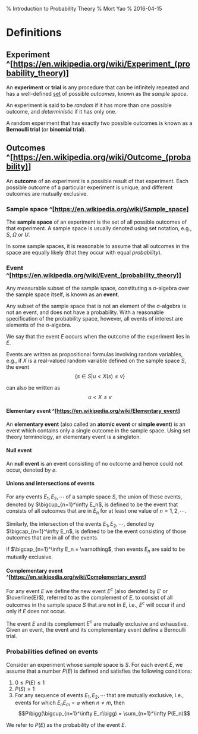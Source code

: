 % Introduction to Probability Theory
% Mort Yao
% 2016-04-15

# Definitions

## Experiment ^[<https://en.wikipedia.org/wiki/Experiment_(probability_theory)>]

An **experiment** or **trial** is any procedure that can be infinitely repeated and has a well-defined [set](/math/set) of possible *outcomes*, known as the *sample space*.

An experiment is said to be *random* if it has more than one possible outcome, and *deterministic* if it has only one.

A random experiment that has exactly two possible outcomes is known as a **Bernoulli trial** (or **binomial trial**).

## Outcomes ^[<https://en.wikipedia.org/wiki/Outcome_(probability)>]

An **outcome** of an experiment is a possible result of that experiment. Each possible outcome of a particular experiment is unique, and different outcomes are mutually exclusive.

### Sample space ^[<https://en.wikipedia.org/wiki/Sample_space>]

The **sample space** of an experiment is the set of all possible outcomes of that experiment. A sample space is usually denoted using set notation, e.g., $S$, $\Omega$ or $U$.

In some sample spaces, it is reasonable to assume that all outcomes in the space are equally likely (that they occur with equal *probability*).

### Event ^[<https://en.wikipedia.org/wiki/Event_(probability_theory)>]

Any measurable subset of the sample space, constituting a σ-algebra over the sample space itself, is known as an **event**.

Any subset of the sample space that is not an element of the σ-algebra is not an event, and does not have a probability. With a reasonable specification of the probability space, however, all events of interest are elements of the σ-algebra.

We say that the event $E$ occurs when the outcome of the experiment lies in $E$.

Events are written as propositional formulas involving random variables, e.g., if $X$ is a real-valued random variable defined on the sample space $S$, the event
$$\{s \in S | u < X(s) \leq v \}$$

can also be written as
$$u < X \leq v$$

#### Elementary event ^[<https://en.wikipedia.org/wiki/Elementary_event>]

An **elementary event** (also called an **atomic event** or **simple event**) is an event which contains only a single outcome in the sample space. Using set theory terminology, an elementary event is a singleton.

#### Null event

An **null event** is an event consisting of no outcome and hence could not occur, denoted by $\varnothing$.

#### Unions and intersections of events

For any events $E_1, E_2, \cdots$ of a sample space $S$, the union of these events, denoted by $\bigcup_{n=1}^\infty E_n$, is defined to be the event that consists of all outcomes that are in $E_n$ for at least one value of $n = 1, 2, \cdots$.

Similarly, the intersection of the events $E_1, E_2, \cdots$, denoted by $\bigcap_{n=1}^\infty E_n$, is defined to be the event consisting of those outcomes that are in all of the events.

if $\bigcap_{n=1}^\infty E_n = \varnothing$, then events $E_n$ are said to be mutually exclusive.

#### Complementary event ^[<https://en.wikipedia.org/wiki/Complementary_event>]

For any event $E$ we define the new event $E^c$ (also denoted by $E'$ or $\overline{E}$), referred to as the complement of $E$, to consist of all outcomes in the sample space $S$ that are not in $E$, i.e., $E^c$ will occur if and only if $E$ does not occur.

The event $E$ and its complement $E^c$ are mutually exclusive and exhaustive. Given an event, the event and its complementary event define a Bernoulli trial.

### Probabilities defined on events

Consider an experiment whose sample space is $S$. For each event $E$, we assume that a number $P(E)$ is defined and satisfies the following conditions:

1. $0 \leq P(E) \leq 1$
2. $P(S) = 1$
3. For any sequence of events $E_1, E_2, \cdots$ that are mutually exclusive, i.e., events for which $E_nE_m = \varnothing$ when $n \neq m$, then
$$P\bigg(\bigcup_{n=1}^\infty E_n\bigg) = \sum_{n=1}^\infty P(E_n)$$

We refer to $P(E)$ as the probability of the event $E$.
